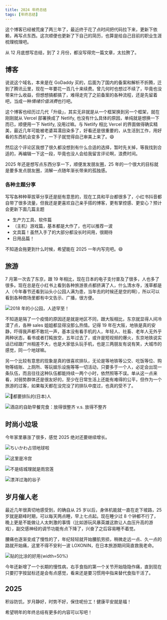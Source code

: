 ```yaml
---
title: 2024 年终总结
tags: [年终总结]
---
```


这个博客已经被荒废了两三年了，最近终于花了点时间把代码拉下来，更新下依赖，再写点东西。这次顺便也更新了下自己的简历，也算是给自己目前的职业生涯梳理梳理吧。

从 12 月底想写总结，到了 2 月份，都没写得完一篇文章，太拉胯了。

## 博客

说说这个域名，本来是在 GoDaddy 买的，后面为了国内的备案和解析不折腾，迁到了腾讯云里，现在一年要花一百几十来续费。曾几何时也想过不续了，毕竟也没带来什么收益，但想想搞都搞了，难得走完了之前备案的各种流程，还是先留着吧，当成一种<em fancy>情绪价值消费</em>也行吧。

这个博客也经历过几代「升级」，其实无非就是从一个框架换到另一个框架，就在刚刚就从 Vercel 部署换成了 Netlify, 也没有什么具体的原因，单纯就是想换一下而已，顺便用一下 Netlify, 没用过嘛。与 Netlify 相比 Vercel 的界面做得确实精美，最近几年可能被老婆耳濡目染多了，好看还是很重要的，从生活到工作，用好看的东西机会变多了，一下子就觉得自己审美上来了。😄

然后这个评论区我想了很久都没想到有什么合适的选择，暂时先关掉，等我找到合适的，再编辑一下这一段，毕竟也没人会给我留言评论啊，浪费时间。

2025 年还是想写点东西分享一下，顺便发发朋友圈，25 年的一个很大的目标就是要多发点朋友圈，消解一点随年渐长带来的孤独感。

### 各种主题分享

写写各种种草拔草分享还是挺有意思的，现在工具和平台都很多了，小红书抖音都自带了很多流量，但我还是更喜欢自己亲手搭的博客，更有掌控感、更安心？预计会更新下面几篇主题

- 生产力工具、软件篇
- （主机）游戏篇，基本都是大作了，也可以推荐一波
- 文具篇！虽然入手了的大部分都没长时间用，很期待
- 日用品篇！

不知道会拖更到什么时候，希望能在 2025 一年内写完吧。😄

## 旅游

7 月第一次去了东京，跟 19 年相比，现在日本的电子支付普及了很多，人也多了很多。现在总是在小红书上看到各种旅游景点都挤满了人，什么清水寺，浅草都是人（今年春节还看到汕头小公园人满为患，当年去的时候还是空的啊），所以可以看到各种商场里都有中文告示、广播，很方便。

![2018 年的小公园，人迹罕至！](https://static.ryancui.com/images/20250207191411_CTDziz_CleanShot%202025-02-07%20at%2019.14.03@2x.jpeg)

不知道是隔了一个疫情的原因还是就是地区不同，跟大阪相比，东京就显得人间冷漠了点，各种 sales 姐姐都显得没那么热情。记得 19 年在大阪，地铁是真的安静，吓得我声都不敢坑一声，基本没有看手机的人，年轻人、社畜、老年人无外乎两种状态，看书或者打盹放空，五年过去了，或许是短视频的爆火，东京地铁说实话已经跟广州相差不大，也是大家低头玩手机，也是三两朋友有说有笑，大城市的感觉，同一个地球嘛。

另一个比较有意思的现象是真的很喜欢排队，无论是等地铁等公交、吃饭等位、购物等结账、上厕所、等玩娱乐设施等等一切活动，只要多于一个人，必定会出现一条队伍，而且往往这种队伍都能持续一两个小时，依然照等不误。单从这一点来看，对弱势群体还是很友好的，至少在日常生活上还能有难得的公平，但作为一个旅游的过客，如果每天都在没完没了的排队中度过，也真的受不了。

![🚬都要排队的(日本)人](https://static.ryancui.com/images/20250207225326_Yp35EJ_CleanShot%202025-02-07%20at%2022.52.43@2x.jpeg)

![酒店的自助早餐完食：放得很整齐 v.s. 放得不整齐](https://static.ryancui.com/images/20250207225218_EjtqHR_CleanShot%202025-02-07%20at%2022.50.30@2x.jpeg)

## 时尚小垃圾

今年家里暴涨了很多，感觉 2025 绝对还要继续增长。

![ちいかわ占领地球啦](https://static.ryancui.com/images/20250207222614_cJ1FD2_IMG_7325.jpeg)

![这里是冷宫](https://static.ryancui.com/images/20250207222714_spM0YG_IMG_7326.jpeg)

![不是结城理就是雨宫莲](https://static.ryancui.com/images/20250207222722_p3Sccb_IMG_7327.jpeg)

![漂洋过海的谷子](https://static.ryancui.com/images/20250207222730_HHkb5x_IMG_7328.jpeg)

## 岁月催人老

最近几年很真切地感受到，的确自从 25 岁以后，身体机能就一直在走下坡路，25 岁就是巅峰时期，可以每天两点睡，早上七点起。现在睡少过 8 个钟都不行了，晚上更是不能做让人太刺激的事情（比如游玩风暴英雄这款让人血压升高的游戏），副交感神经的调节功能有点下降了，兴奋了之后容易睡不着觉。

腰痛也逐渐变成了慢性的了，年纪轻轻就开始腰肌劳损，稍微走远一点、久一点的路就开始痛，这里不得不安利一波 LOXONIN，在日本旅游期间简直救我老命。

![贴的比涂的好用](https://static.ryancui.com/images/20250207185158_PIqNQ0_CleanShot%202025-02-07%20at%2018.51.52@2x.jpeg){width=50%}

今年还新增了一个长期的慢性病，右手食指的第一个关节开始隐隐作痛，直到现在只要打字按鼠标还是会有点感觉，看来还是要习惯用中指来替代食指干活了。

## 2025

积谷防饥，岁月静好，时势不好，保住呢份工！健康平安就是福！

希望明年的年终总结有更多的内容可以写吧！
